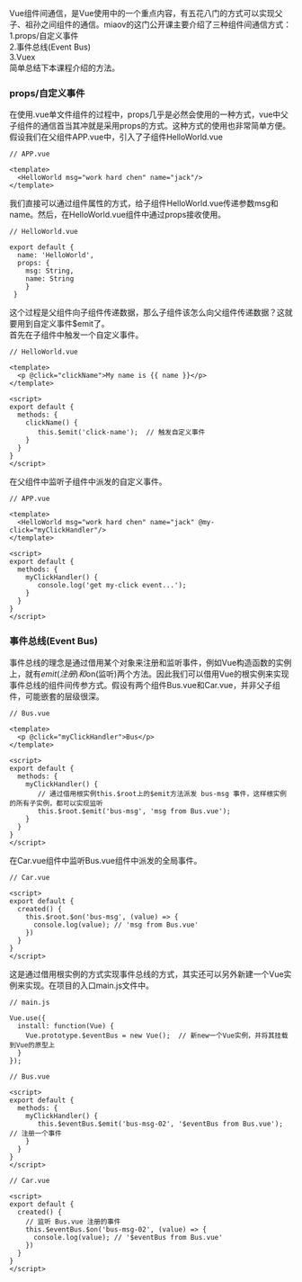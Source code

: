 Vue组件间通信，是Vue使用中的一个重点内容，有五花八门的方式可以实现父子、祖孙之间组件的通信。miaov的这门公开课主要介绍了三种组件间通信方式：
1.props/自定义事件<br/>
2.事件总线(Event Bus)<br/>
3.Vuex<br/>
简单总结下本课程介绍的方法。

### props/自定义事件
在使用.vue单文件组件的过程中，props几乎是必然会使用的一种方式，vue中父子组件的通信首当其冲就是采用props的方式。这种方式的使用也非常简单方便。
假设我们在父组件APP.vue中，引入了子组件HelloWorld.vue
```
// APP.vue

<template>
  <HelloWorld msg="work hard chen" name="jack"/>
</template>
```
我们直接可以通过组件属性的方式，给子组件HelloWorld.vue传递参数msg和name。然后，在HelloWorld.vue组件中通过props接收使用。
```
// HelloWorld.vue

export default {
  name: 'HelloWorld',
  props: {
    msg: String,
    name: String
    }
 }
```
这个过程是父组件向子组件传递数据，那么子组件该怎么向父组件传递数据？这就要用到自定义事件$emit了。<br/>
首先在子组件中触发一个自定义事件。
```
// HelloWorld.vue

<template>
  <p @click="clickName">My name is {{ name }}</p>
</template>

<script>
export default {
  methods: {
    clickName() {
       this.$emit('click-name');  // 触发自定义事件
    }
  }
}
</script>
```
在父组件中监听子组件中派发的自定义事件。
```
// APP.vue

<template>
  <HelloWorld msg="work hard chen" name="jack" @my-click="myClickHandler"/>
</template>

<script>
export default {
  methods: {
    myClickHandler() {
       console.log('get my-click event...');
    }
  }
}
</script>
```

### 事件总线(Event Bus)
事件总线的理念是通过借用某个对象来注册和监听事件，例如Vue构造函数的实例上，就有$emit(注册)和$on(监听)两个方法。因此我们可以借用Vue的根实例来实现
事件总线的组件间传参方式。假设有两个组件Bus.vue和Car.vue，并非父子组件，可能嵌套的层级很深。
```
// Bus.vue

<template>
  <p @click="myClickHandler">Bus</p>
</template>

<script>
export default {
  methods: {
    myClickHandler() {
       // 通过借用根实例this.$root上的$emit方法派发 bus-msg 事件，这样根实例的所有子实例，都可以实现监听
       this.$root.$emit('bus-msg', 'msg from Bus.vue');
    }
  }
}
</script>
```
在Car.vue组件中监听Bus.vue组件中派发的全局事件。
```
// Car.vue

<script>
export default {
  created() {
    this.$root.$on('bus-msg', (value) => {
      console.log(value); // 'msg from Bus.vue'
    })
  }
}
</script>
```
这是通过借用根实例的方式实现事件总线的方式，其实还可以另外新建一个Vue实例来实现。在项目的入口main.js文件中。
```
// main.js

Vue.use({
  install: function(Vue) {
    Vue.prototype.$eventBus = new Vue();  // 新new一个Vue实例，并将其挂载到Vue的原型上
  }
});

// Bus.vue

<script>
export default {
  methods: {
    myClickHandler() {
       this.$eventBus.$emit('bus-msg-02', '$eventBus from Bus.vue');  // 注册一个事件
    }
  }
}
</script>

// Car.vue

<script>
export default {
  created() {
    // 监听 Bus.vue 注册的事件
    this.$eventBus.$on('bus-msg-02', (value) => {
      console.log(value); // '$eventBus from Bus.vue'
    })
  }
}
</script>
```




















